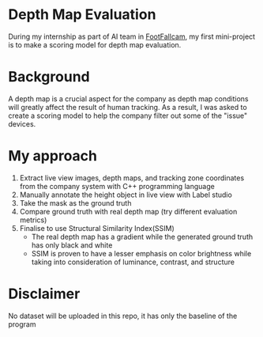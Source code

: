 # Depth Map Evaluation

During my internship as part of AI team in [FootFallcam](https://www.footfallcam.com/en/), my first mini-project is to make a scoring model for depth map evaluation.  


# Background
A depth map is a crucial aspect for the company as depth map conditions will greatly affect the result of human tracking. As a result, I was asked to create a scoring model
to help the company filter out some of the "issue" devices.

# My approach
1. Extract live view images, depth maps, and tracking zone coordinates from the company system with C++ programming language
2. Manually annotate the height object in live view with Label studio
3. Take the mask as the ground truth 
4. Compare ground truth with real depth map (try different evaluation metrics)
5. Finalise to use Structural Similarity Index(SSIM)
   - The real depth map has a gradient while the generated ground truth has only black and white
   - SSIM is proven to have a lesser emphasis on color brightness while taking into consideration of luminance, contrast, and structure



# Disclaimer
No dataset will be uploaded in this repo, it has only the baseline of the program


